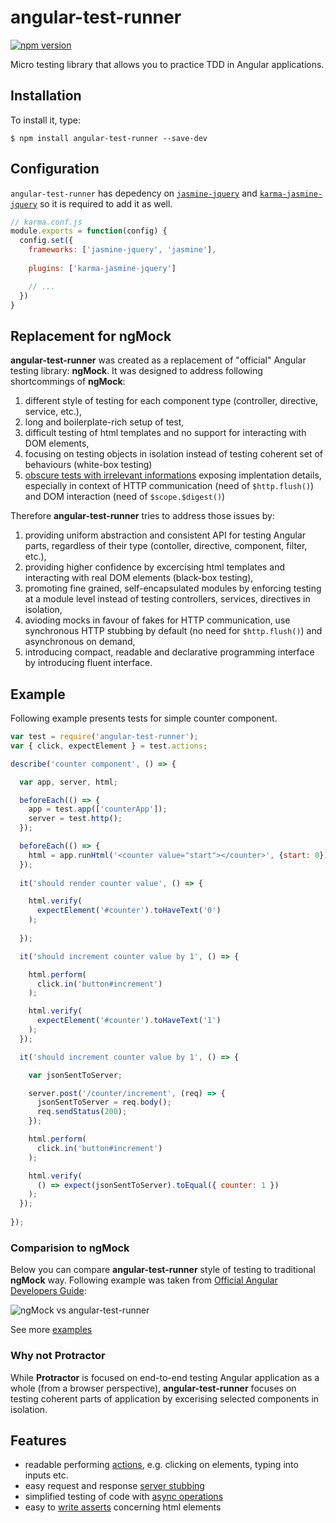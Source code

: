 # angular-test-runner
[![npm version](https://img.shields.io/npm/v/angular-test-runner.svg?style=flat-square)](https://www.npmjs.com/package/angular-test-runner)

Micro testing library that allows you to practice TDD in Angular applications.

## Installation
To install it, type:

    $ npm install angular-test-runner --save-dev

## Configuration
`angular-test-runner` has depedency on [`jasmine-jquery`](https://github.com/bessdsv/karma-jasmine-jquery) and [`karma-jasmine-jquery`](https://github.com/bessdsv/karma-jasmine-jquery) so it is required to add it as well.

```js
// karma.conf.js
module.exports = function(config) {
  config.set({
    frameworks: ['jasmine-jquery', 'jasmine'],
    
    plugins: ['karma-jasmine-jquery']

    // ...
  })
}
```
## Replacement for ngMock
**angular-test-runner** was created as a replacement of "official" Angular testing library: **ngMock**. It was designed to address following shortcommings of **ngMock**:
1. different style of testing for each component type (controller, directive, service, etc.),
2. long and boilerplate-rich setup of test,
3. difficult testing of html templates and no support for interacting with DOM elements,
4. focusing on testing objects in isolation instead of testing coherent set of behaviours (white-box testing)
5. [obscure tests with irrelevant informations](http://xunitpatterns.com/Obscure%20Test.html#Irrelevant%20Information)  exposing implentation details, especially in context of HTTP communication (need of `$http.flush()`) and DOM interaction (need of `$scope.$digest()`)

Therefore **angular-test-runner** tries to address those issues by:
1. providing uniform abstraction and consistent API for testing Angular parts, regardless of their type (contoller, directive, component, filter, etc.),
2. providing higher confidence by excercising html templates and interacting with real DOM elements (black-box testing), 
3. promoting fine grained, self-encapsulated modules by enforcing testing at a module level instead of testing controllers, services, directives in isolation,
4. avioding mocks in favour of fakes for HTTP communication, use synchronous HTTP stubbing by default (no need for `$http.flush()`) and asynchronous on demand,
5. introducing compact, readable and declarative programming interface by introducing fluent interface.


## Example

Following example presents tests for simple counter component.

``` javascript
var test = require('angular-test-runner');
var { click, expectElement } = test.actions;

describe('counter component', () => {

  var app, server, html;

  beforeEach(() => {
    app = test.app(['counterApp']);
    server = test.http();
  });

  beforeEach(() => {
    html = app.runHtml('<counter value="start"></counter>', {start: 0});  
  });
  
  it('should render counter value', () => {

    html.verify(
      expectElement('#counter').toHaveText('0')
    );
    
  });

  it('should increment counter value by 1', () => {

    html.perform(
      click.in('button#increment')
    );

    html.verify(
      expectElement('#counter').toHaveText('1')
    );
  });

  it('should increment counter value by 1', () => {

    var jsonSentToServer;

    server.post('/counter/increment', (req) => {
      jsonSentToServer = req.body();
      req.sendStatus(200);
    });

    html.perform(
      click.in('button#increment')
    );

    html.verify(
      () => expect(jsonSentToServer).toEqual({ counter: 1 })
    );
  });
  
});
```

### Comparision to ngMock

Below you can compare **angular-test-runner** style of testing to traditional **ngMock** way.
Following example was taken from [Official Angular Developers Guide](https://docs.angularjs.org/guide/component#unit-testing-component-controllers):

![ngMock vs angular-test-runner](http://pragmatists.pl/img/ngMock_vs_angular_test_runner.png)

See more [examples](https://github.com/Pragmatists/angular-test-runner/blob/master/test/sample-test.js)

### Why not Protractor

While **Protractor** is focused on end-to-end testing Angular application as a whole (from a browser perspective), 
**angular-test-runner** focuses on testing coherent parts of application by excerising selected components in isolation. 

## Features
* readable performing [actions](https://github.com/Pragmatists/angular-test-runner/wiki/Testing-DOM-interactions), e.g. clicking on elements, typing into inputs etc.
* easy request and response [server stubbing](https://github.com/Pragmatists/angular-test-runner/wiki/Testing-HTTP-interactions)
* simplified testing of code with [async operations](https://github.com/Pragmatists/angular-test-runner/wiki/Testing-HTTP-interactions#async-mode)
* easy to [write asserts](https://github.com/Pragmatists/angular-test-runner/wiki/Testing-DOM-interactions#expectelementelement) concerning html elements
